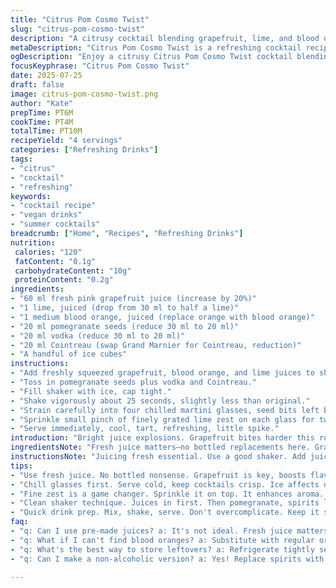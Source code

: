 ```yaml
---
title: "Citrus Pom Cosmo Twist"
slug: "citrus-pom-cosmo-twist"
description: "A citrusy cocktail blending grapefruit, lime, and blood orange juices with a splash of pomegranate seeds and two types of liquor. Vodka and Cointreau replace original spirits. Simple mix, chill, serve in martini glasses. Bright tartness from fresh juices, slight bitterness from blood orange, pop from pomegranate seeds. Minimal prep and short chill time. Four servings, easy to scale. No gluten, dairy, nuts, eggs. Alcoholic, vegan friendly."
metaDescription: "Citrus Pom Cosmo Twist is a refreshing cocktail recipe with grapefruit, lime, blood orange, pomegranate, vodka, and Cointreau"
ogDescription: "Enjoy a citrusy Citrus Pom Cosmo Twist cocktail blending fresh juices and spirits for a refreshing summer drink."
focusKeyphrase: "Citrus Pom Cosmo Twist"
date: 2025-07-25
draft: false
image: citrus-pom-cosmo-twist.png
author: "Kate"
prepTime: PT6M
cookTime: PT4M
totalTime: PT10M
recipeYield: "4 servings"
categories: ["Refreshing Drinks"]
tags:
- "citrus"
- "cocktail"
- "refreshing"
keywords:
- "cocktail recipe"
- "vegan drinks"
- "summer cocktails"
breadcrumb: ["Home", "Recipes", "Refreshing Drinks"]
nutrition: 
 calories: "120"
 fatContent: "0.1g"
 carbohydrateContent: "10g"
 proteinContent: "0.2g"
ingredients:
- "60 ml fresh pink grapefruit juice (increase by 20%)"
- "1 lime, juiced (drop from 30 ml to half a lime)"
- "1 medium blood orange, juiced (replace orange with blood orange)"
- "20 ml pomegranate seeds (reduce 30 ml to 20 ml)"
- "20 ml vodka (reduce 30 ml to 20 ml)"
- "20 ml Cointreau (swap Grand Marnier for Cointreau, reduction)"
- "A handful of ice cubes"
instructions:
- "Add freshly squeezed grapefruit, blood orange, and lime juices to shaker."
- "Toss in pomegranate seeds plus vodka and Cointreau."
- "Fill shaker with ice, cap tight."
- "Shake vigorously about 25 seconds, slightly less than original."
- "Strain carefully into four chilled martini glasses, seed bits left behind."
- "Sprinkle small pinch of finely grated lime zest on each glass for twist."
- "Serve immediately, cool, tart, refreshing, little spike."
introduction: "Bright juice explosions. Grapefruit bites harder this round. Lime scaled back, zesty edge stays. Blood orange swaps the regular sweet orange—darker, tangier, more complex. Seeds pop texture—less quantity, more fresh impact. Vodka down, Cointreau replaces Grand Marnier—lighter, sharper. Chilled hard, shaken fast, served sharp in martini glasses. Garnish with lime zest for zing that hits last. No nuts, no dairy, no gluten. Fast in prep, good for groups of four, bright and bold with bite, slight bitterness, fruity burst. Perfect for summer nights or anytime citrus craving hits. Minimal fuss, maximum citrus punch, quick chill, simple stir-shake-strain action. Crisp, clear, refreshing splash of thoughtful booze and fresh fruit."
ingredientsNote: "Fresh juice matters—no bottled replacements here. Grapefruit increased slightly because it anchors flavor, the punch. Blood orange swaps in for sweeter orange to deepen tartness without adding sugar weight. Lime reduced to balance grapefruit’s bitterness and blood orange tart. Pomegranate seeds cut back to keep subtle texture bursts without overwhelming. Vodka and Cointreau used instead of vodka and Grand Marnier—lighter, less sweet profile, better citrus interplay. Ice essential for quick chill and dilution control—too much ice, watered down; too little, too strong. Lime zest garnish optional but adds bright aromatic layer on sip. All ingredients fresh, vegan, no allergens, no gluten or dairy, fitting modern dietary needs."
instructionsNote: "Juicing fresh essential. Use a good shaker. Add juices first for mix harmony. Follow with seeds, then spirits. Ice last, fills shaker fully for chilling, diluting just right. Shake hard but brief—about 25 seconds—enough for chill, blending without over-dilution. Strain carefully into pre-chilled glasses to avoid seed bits in drink, keeps texture clean but seeds still garnish glass bottom visually. Sprinkle finely grated lime zest last to uplift aroma and final taste note. Serve immediately to preserve fresh zing and chill. Adjust zest amount per glass as favors. No stirring, no shaking less. Simple, clean, fast service important for cocktail freshness and citrus character."
tips:
- "Use fresh juice. No bottled nonsense. Grapefruit is key, boosts flavor. Don't skimp on blood orange either. It adds complexity. Lime should balance. Too much makes it bitter."
- "Chill glasses first. Serve cold, keep cocktails crisp. Ice affects dilution. Too little, drink is strong. Too much, it waters down. Balance is crucial. Add ice last in shaker."
- "Fine zest is a game changer. Sprinkle it on top. It enhances aroma. Brightens flavor too. Adjust amount as needed. Keep it light or go bold. Personal touch matters."
- "Clean shaker technique. Juices in first. Then pomegranate, spirits last. It blends better this way. Ice should fill shaker fully, for chill down. Don't shake too hard for too long."
- "Quick drink prep. Mix, shake, serve. Don't overcomplicate. Keep it smooth. Fresh ingredients are the backbone. Simple techniques, great result. Let flavors shine without fuss."
faq:
- "q: Can I use pre-made juices? a: It's not ideal. Fresh juice matters, especially grapefruit. Bottle stuff lacks flavor depth. Avoid that if possible. It makes a difference."
- "q: What if I can't find blood oranges? a: Substitute with regular oranges. But blood orange adds unique tang. If using standard, adjust flavors. Add more lime to balance sweetness."
- "q: What's the best way to store leftovers? a: Refrigerate tightly sealed. But best consumed fresh. Citrus flavors fade fast. If left too long, drink won’t be great anymore, taste less vibrant."
- "q: Can I make a non-alcoholic version? a: Yes! Replace spirits with soda or tonic water. Not the same fizz but offers refreshing twist. Keep juices at front. Maintain the citrus flavor."

---
```

